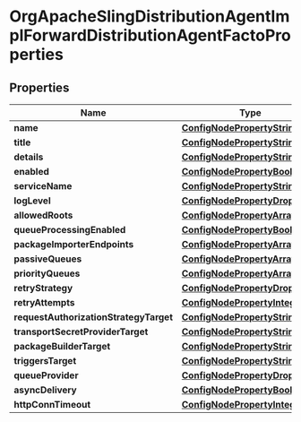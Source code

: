

# OrgApacheSlingDistributionAgentImplForwardDistributionAgentFactoProperties

## Properties

Name | Type | Description | Notes
------------ | ------------- | ------------- | -------------
**name** | [**ConfigNodePropertyString**](ConfigNodePropertyString.md) |  |  [optional]
**title** | [**ConfigNodePropertyString**](ConfigNodePropertyString.md) |  |  [optional]
**details** | [**ConfigNodePropertyString**](ConfigNodePropertyString.md) |  |  [optional]
**enabled** | [**ConfigNodePropertyBoolean**](ConfigNodePropertyBoolean.md) |  |  [optional]
**serviceName** | [**ConfigNodePropertyString**](ConfigNodePropertyString.md) |  |  [optional]
**logLevel** | [**ConfigNodePropertyDropDown**](ConfigNodePropertyDropDown.md) |  |  [optional]
**allowedRoots** | [**ConfigNodePropertyArray**](ConfigNodePropertyArray.md) |  |  [optional]
**queueProcessingEnabled** | [**ConfigNodePropertyBoolean**](ConfigNodePropertyBoolean.md) |  |  [optional]
**packageImporterEndpoints** | [**ConfigNodePropertyArray**](ConfigNodePropertyArray.md) |  |  [optional]
**passiveQueues** | [**ConfigNodePropertyArray**](ConfigNodePropertyArray.md) |  |  [optional]
**priorityQueues** | [**ConfigNodePropertyArray**](ConfigNodePropertyArray.md) |  |  [optional]
**retryStrategy** | [**ConfigNodePropertyDropDown**](ConfigNodePropertyDropDown.md) |  |  [optional]
**retryAttempts** | [**ConfigNodePropertyInteger**](ConfigNodePropertyInteger.md) |  |  [optional]
**requestAuthorizationStrategyTarget** | [**ConfigNodePropertyString**](ConfigNodePropertyString.md) |  |  [optional]
**transportSecretProviderTarget** | [**ConfigNodePropertyString**](ConfigNodePropertyString.md) |  |  [optional]
**packageBuilderTarget** | [**ConfigNodePropertyString**](ConfigNodePropertyString.md) |  |  [optional]
**triggersTarget** | [**ConfigNodePropertyString**](ConfigNodePropertyString.md) |  |  [optional]
**queueProvider** | [**ConfigNodePropertyDropDown**](ConfigNodePropertyDropDown.md) |  |  [optional]
**asyncDelivery** | [**ConfigNodePropertyBoolean**](ConfigNodePropertyBoolean.md) |  |  [optional]
**httpConnTimeout** | [**ConfigNodePropertyInteger**](ConfigNodePropertyInteger.md) |  |  [optional]




